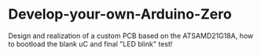 # Develop-your-own-Arduino-Zero
Design and realization of a custom PCB based on the ATSAMD21G18A, how to bootload the blank uC and final "LED blink" test!
